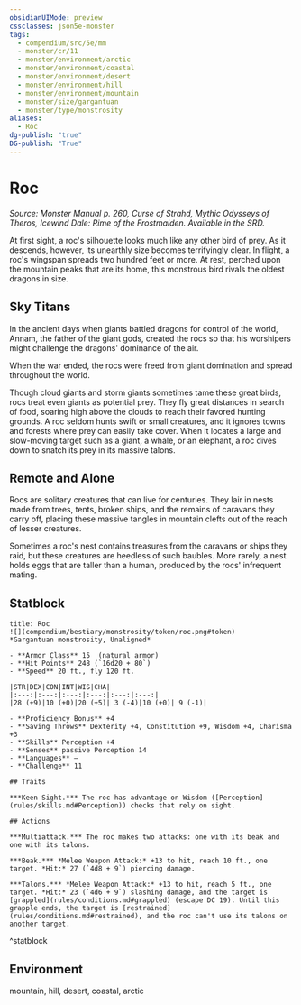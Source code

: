 ```yaml
---
obsidianUIMode: preview
cssclasses: json5e-monster
tags:
  - compendium/src/5e/mm
  - monster/cr/11
  - monster/environment/arctic
  - monster/environment/coastal
  - monster/environment/desert
  - monster/environment/hill
  - monster/environment/mountain
  - monster/size/gargantuan
  - monster/type/monstrosity
aliases:
  - Roc
dg-publish: "true"
DG-publish: "True"
---
```

# Roc
*Source: Monster Manual p. 260, Curse of Strahd, Mythic Odysseys of Theros, Icewind Dale: Rime of the Frostmaiden. Available in the SRD.*  

At first sight, a roc's silhouette looks much like any other bird of prey. As it descends, however, its unearthly size becomes terrifyingly clear. In flight, a roc's wingspan spreads two hundred feet or more. At rest, perched upon the mountain peaks that are its home, this monstrous bird rivals the oldest dragons in size.

## Sky Titans

In the ancient days when giants battled dragons for control of the world, Annam, the father of the giant gods, created the rocs so that his worshipers might challenge the dragons' dominance of the air.

When the war ended, the rocs were freed from giant domination and spread throughout the world.

Though cloud giants and storm giants sometimes tame these great birds, rocs treat even giants as potential prey. They fly great distances in search of food, soaring high above the clouds to reach their favored hunting grounds. A roc seldom hunts swift or small creatures, and it ignores towns and forests where prey can easily take cover. When it locates a large and slow-moving target such as a giant, a whale, or an elephant, a roc dives down to snatch its prey in its massive talons.

## Remote and Alone

Rocs are solitary creatures that can live for centuries. They lair in nests made from trees, tents, broken ships, and the remains of caravans they carry off, placing these massive tangles in mountain clefts out of the reach of lesser creatures.

Sometimes a roc's nest contains treasures from the caravans or ships they raid, but these creatures are heedless of such baubles. More rarely, a nest holds eggs that are taller than a human, produced by the rocs' infrequent mating.

## Statblock

```ad-statblock
title: Roc
![](compendium/bestiary/monstrosity/token/roc.png#token)
*Gargantuan monstrosity, Unaligned*

- **Armor Class** 15  (natural armor)
- **Hit Points** 248 (`16d20 + 80`)
- **Speed** 20 ft., fly 120 ft.

|STR|DEX|CON|INT|WIS|CHA|
|:---:|:---:|:---:|:---:|:---:|:---:|
|28 (+9)|10 (+0)|20 (+5)| 3 (-4)|10 (+0)| 9 (-1)|

- **Proficiency Bonus** +4
- **Saving Throws** Dexterity +4, Constitution +9, Wisdom +4, Charisma +3
- **Skills** Perception +4
- **Senses** passive Perception 14
- **Languages** —
- **Challenge** 11

## Traits

***Keen Sight.*** The roc has advantage on Wisdom ([Perception](rules/skills.md#Perception)) checks that rely on sight.

## Actions

***Multiattack.*** The roc makes two attacks: one with its beak and one with its talons.

***Beak.*** *Melee Weapon Attack:* +13 to hit, reach 10 ft., one target. *Hit:* 27 (`4d8 + 9`) piercing damage.

***Talons.*** *Melee Weapon Attack:* +13 to hit, reach 5 ft., one target. *Hit:* 23 (`4d6 + 9`) slashing damage, and the target is [grappled](rules/conditions.md#grappled) (escape DC 19). Until this grapple ends, the target is [restrained](rules/conditions.md#restrained), and the roc can't use its talons on another target.
```
^statblock

## Environment

mountain, hill, desert, coastal, arctic